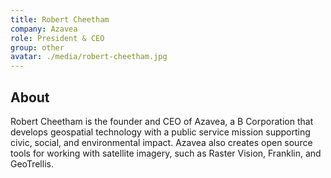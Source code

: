 ```yaml
---
title: Robert Cheetham
company: Azavea
role: President & CEO
group: other
avatar: ./media/robert-cheetham.jpg
---
```

## About

Robert Cheetham is the founder and CEO of Azavea, a B Corporation that develops geospatial technology with a public service mission supporting civic, social, and environmental impact. Azavea also creates open source tools for working with satellite imagery, such as Raster Vision, Franklin, and GeoTrellis. 
